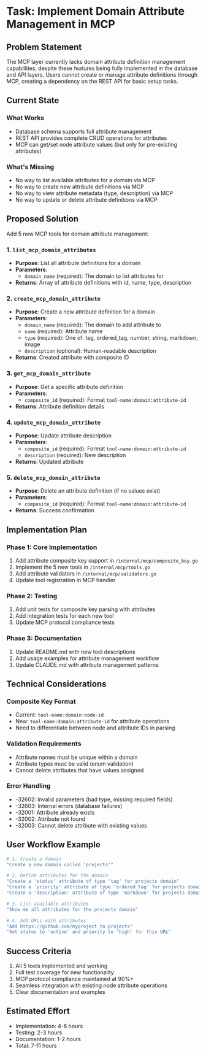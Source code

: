 # Task: Implement Domain Attribute Management in MCP

## Problem Statement

The MCP layer currently lacks domain attribute definition management capabilities, despite these features being fully implemented in the database and API layers. Users cannot create or manage attribute definitions through MCP, creating a dependency on the REST API for basic setup tasks.

## Current State

### What Works
- Database schema supports full attribute management
- REST API provides complete CRUD operations for attributes
- MCP can get/set node attribute values (but only for pre-existing attributes)

### What's Missing
- No way to list available attributes for a domain via MCP
- No way to create new attribute definitions via MCP
- No way to view attribute metadata (type, description) via MCP
- No way to update or delete attribute definitions via MCP

## Proposed Solution

Add 5 new MCP tools for domain attribute management:

### 1. `list_mcp_domain_attributes`
- **Purpose**: List all attribute definitions for a domain
- **Parameters**: 
  - `domain_name` (required): The domain to list attributes for
- **Returns**: Array of attribute definitions with id, name, type, description

### 2. `create_mcp_domain_attribute`
- **Purpose**: Create a new attribute definition for a domain
- **Parameters**:
  - `domain_name` (required): The domain to add attribute to
  - `name` (required): Attribute name
  - `type` (required): One of: tag, ordered_tag, number, string, markdown, image
  - `description` (optional): Human-readable description
- **Returns**: Created attribute with composite ID

### 3. `get_mcp_domain_attribute`
- **Purpose**: Get a specific attribute definition
- **Parameters**:
  - `composite_id` (required): Format `tool-name:domain:attribute-id`
- **Returns**: Attribute definition details

### 4. `update_mcp_domain_attribute`
- **Purpose**: Update attribute description
- **Parameters**:
  - `composite_id` (required): Format `tool-name:domain:attribute-id`
  - `description` (required): New description
- **Returns**: Updated attribute

### 5. `delete_mcp_domain_attribute`
- **Purpose**: Delete an attribute definition (if no values exist)
- **Parameters**:
  - `composite_id` (required): Format `tool-name:domain:attribute-id`
- **Returns**: Success confirmation

## Implementation Plan

### Phase 1: Core Implementation
1. Add attribute composite key support in `/internal/mcp/composite_key.go`
2. Implement the 5 new tools in `/internal/mcp/tools.go`
3. Add attribute validators in `/internal/mcp/validators.go`
4. Update tool registration in MCP handler

### Phase 2: Testing
1. Add unit tests for composite key parsing with attributes
2. Add integration tests for each new tool
3. Update MCP protocol compliance tests

### Phase 3: Documentation
1. Update README.md with new tool descriptions
2. Add usage examples for attribute management workflow
3. Update CLAUDE.md with attribute management patterns

## Technical Considerations

### Composite Key Format
- Current: `tool-name:domain:node-id`
- New: `tool-name:domain:attribute-id` for attribute operations
- Need to differentiate between node and attribute IDs in parsing

### Validation Requirements
- Attribute names must be unique within a domain
- Attribute types must be valid (enum validation)
- Cannot delete attributes that have values assigned

### Error Handling
- -32602: Invalid parameters (bad type, missing required fields)
- -32603: Internal errors (database failures)
- -32001: Attribute already exists
- -32002: Attribute not found
- -32003: Cannot delete attribute with existing values

## User Workflow Example

```bash
# 1. Create a domain
"Create a new domain called 'projects'"

# 2. Define attributes for the domain
"Create a 'status' attribute of type 'tag' for projects domain"
"Create a 'priority' attribute of type 'ordered_tag' for projects domain"
"Create a 'description' attribute of type 'markdown' for projects domain"

# 3. List available attributes
"Show me all attributes for the projects domain"

# 4. Add URLs with attributes
"Add https://github.com/myproject to projects"
"Set status to 'active' and priority to 'high' for this URL"
```

## Success Criteria

1. All 5 tools implemented and working
2. Full test coverage for new functionality
3. MCP protocol compliance maintained at 90%+
4. Seamless integration with existing node attribute operations
5. Clear documentation and examples

## Estimated Effort

- Implementation: 4-6 hours
- Testing: 2-3 hours
- Documentation: 1-2 hours
- Total: 7-11 hours